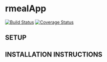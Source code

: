# rmealApp
[![Build Status](https://travis-ci.org/IIsiolu/rmealApp.svg?branch=feature-develop)](https://travis-ci.org/IIsiolu/rmealApp)
[![Coverage Status](https://coveralls.io/repos/github/IIsiolu/rmealApp/badge.svg?branch=master)](https://coveralls.io/github/IIsiolu/rmealApp?branch=feature-develop)

## SETUP

## INSTALLATION INSTRUCTIONS


